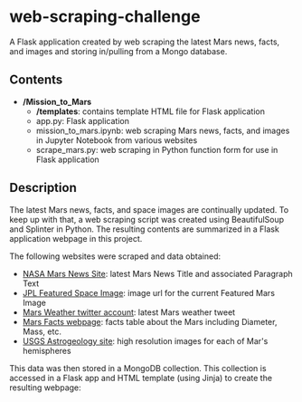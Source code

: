 # web-scraping-challenge

A Flask application created by web scraping the latest Mars news, facts, and images and storing in/pulling from a Mongo database.

## Contents
* **/Mission_to_Mars**
  * **/templates**: contains template HTML file for Flask application
  * app.py: Flask application
  * mission_to_mars.ipynb: web scraping Mars news, facts, and images in Jupyter Notebook from various websites
  * scrape_mars.py: web scraping in Python function form for use in Flask application
  
## Description
The latest Mars news, facts, and space images are continually updated. To keep up with that, a web scraping script was created using BeautifulSoup and Splinter in Python. The resulting contents are summarized in a Flask application webpage in this project. 

The following websites were scraped and data obtained:
* [NASA Mars News Site](https://mars.nasa.gov/news/): latest Mars News Title and associated Paragraph Text
* [JPL Featured Space Image](https://www.jpl.nasa.gov/spaceimages/?search=&category=Mars): image url for the current Featured Mars Image
* [Mars Weather twitter account](https://twitter.com/marswxreport?lang=en): latest Mars weather tweet
* [Mars Facts webpage](https://space-facts.com/mars/): facts table about the Mars including Diameter, Mass, etc.
* [USGS Astrogeology site](https://astrogeology.usgs.gov/search/results?q=hemisphere+enhanced&k1=target&v1=Mars): high resolution images for each of Mar's hemispheres

This data was then stored in a MongoDB collection. This collection is accessed in a Flask app and HTML template (using Jinja) to create the resulting webpage:
